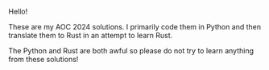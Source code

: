 Hello!

These are my AOC 2024 solutions. I primarily code them in Python and then translate them to Rust in an attempt to learn Rust.

The Python and Rust are both awful so please do not try to learn anything from these solutions!
